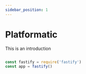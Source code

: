 ```yaml
---
sidebar_position: 1
---
```


# Platformatic

This is an introduction

```js

const fastify = require('fastify')
const app = fastify()

```
